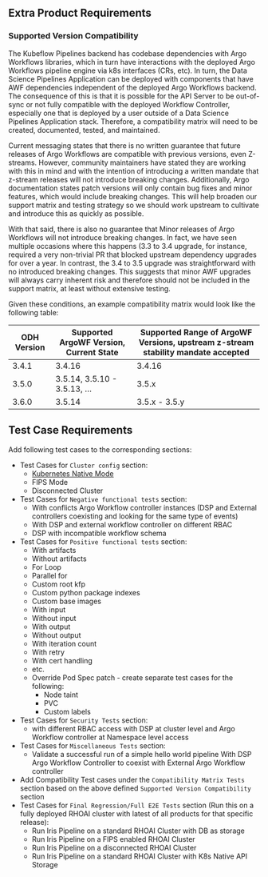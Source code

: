 ## Extra Product Requirements

### Supported Version Compatibility
The Kubeflow Pipelines backend has codebase dependencies with Argo Workflows libraries, which in turn have interactions with the deployed Argo Workflows pipeline engine via k8s interfaces (CRs, etc).  In turn, the Data Science Pipelines Application can be deployed with components that have AWF dependencies independent of the deployed Argo Workflows backend.  The consequence of this is that it is possible for the API Server to be out-of-sync or not fully compatible with the deployed Workflow Controller, especially one that is deployed by a user outside of a Data Science Pipelines Application stack.  Therefore, a compatibility matrix will need to be created, documented, tested, and maintained.

Current messaging states that there is no written guarantee that future releases of Argo Workflows are compatible with previous versions, even Z-streams.  However, community maintainers have stated they are working with this in mind and with the intention of introducing a written mandate that z-stream releases will not introduce breaking changes.  Additionally, Argo documentation states patch versions will only contain bug fixes and minor features, which would include breaking changes.  This will help broaden our support matrix and testing strategy so we should work upstream to cultivate and introduce this as quickly as possible.

With that said, there is also no guarantee that Minor releases of Argo Workflows will not introduce breaking changes.  In fact, we have seen multiple occasions where this happens (3.3 to 3.4 upgrade, for instance, required a very non-trivial PR that blocked upstream dependency upgrades for over a year.  In contrast, the 3.4 to 3.5 upgrade was straightforward with no introduced breaking changes. This suggests that minor AWF upgrades will always carry inherent risk and therefore should not be included in the support matrix, at least without extensive testing.

Given these conditions, an example compatibility matrix would look like the following table:

| **ODH Version** | **Supported ArgoWF Version, Current State** | **Supported Range of ArgoWF Versions, upstream z-stream stability mandate accepted** |
|-------------------|---------------------------------------------|--------------------------------------------------------------------------------------|
| 3.4.1             | 3.4.16                                      | 3.4.16                                                                               |
| 3.5.0             | 3.5.14, 3.5.10 - 3.5.13, …                  | 3.5.x                                                                                |
| 3.6.0             | 3.5.14                                      | 3.5.x - 3.5.y                                                                        |

## Test Case Requirements
Add following test cases to the corresponding sections: 
* Test Cases for `Cluster config` section:
    * [Kubernetes Native Mode](https://github.com/kubeflow/pipelines/tree/master/proposals/11551-kubernetes-native-api)
    * FIPS Mode
    * Disconnected Cluster
* Test Cases for `Negative functional tests` section:
    * With conflicts Argo Workflow controller instances (DSP and External controllers coexisting and looking for the same type of events)
    * With DSP and external workflow controller on different RBAC
    * DSP with incompatible workflow schema
* Test Cases for `Positive functional tests` section:
    * With artifacts
    * Without artifacts
    * For Loop
    * Parallel for
    * Custom root kfp
    * Custom python package indexes
    * Custom base images
    * With input
    * Without input
    * With output
    * Without output
    * With iteration count
    * With retry
    * With cert handling
    * etc.
    * Override Pod Spec patch - create separate test cases for the following:
      * Node taint
      * PVC
      * Custom labels
* Test Cases for `Security Tests` section:
  * with different RBAC access with DSP at cluster level and Argo Workflow controller at Namespace level access
* Test Cases for `Miscellaneous Tests` section:
  * Validate a successful run of a simple hello world pipeline With DSP Argo Workflow Controller to coexist with External Argo Workflow controller
* Add Compatibility Test cases under the `Compatibility Matrix Tests` section based on the above defined `Supported Version Compatibility` section
* Test Cases for `Final Regression/Full E2E Tests` section (Run this on a fully deployed RHOAI cluster with latest of all products for that specific release):
  * Run Iris Pipeline on a standard RHOAI Cluster with DB as storage
  * Run Iris Pipeline on a FIPS enabled RHOAI Cluster
  * Run Iris Pipeline on a disconnected RHOAI Cluster
  * Run Iris Pipeline on a standard RHOAI Cluster with K8s Native API Storage

